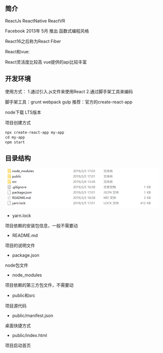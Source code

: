 ## 简介

ReactJs ReactNative ReactVR

Facebook 2013年 5月 推出 函数式编程风格

React16之后称为React Fiber

React和vue:

React灵活度比较高
vue提供的api比较丰富

## 开发环境

使用方式：
1.通过引入.js文件来使用React
2.通过脚手架工具来编码

脚手架工具：grunt webpack gulp
推荐：官方的create-react-app

node下载 LTS版本

项目创建方式
``` 
npx create-react-app my-app
cd my-app
npm start
```

## 目录结构

<img src='image/工程目录结构.png' />

- yarn.lock

项目依赖的安装包信息，一般不需要动

- README.md

项目的说明文件 

- package.json

node包文件

- node_modules

项目依赖的第三方包文件，不需要动

- public和src

项目源代码

- public/manifest.json

桌面快捷方式

- public/index.html

项目启动首页

